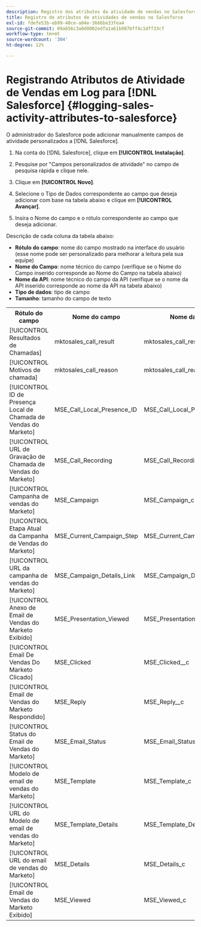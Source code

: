 ```yaml
---
description: Registro dos atributos da atividade de vendas no Salesforce - Documentação do Marketo - Documentação do produto
title: Registro de atributos de atividades de vendas no Salesforce
exl-id: fdefe53b-eb99-48ce-a04e-3666be33fea4
source-git-commit: 09a656c3a0d0002edfa1a61b987bff4c1dff33cf
workflow-type: tm+mt
source-wordcount: '304'
ht-degree: 12%

---
```


# Registrando Atributos de Atividade de Vendas em Log para [!DNL Salesforce] {#logging-sales-activity-attributes-to-salesforce}

O administrador do Salesforce pode adicionar manualmente campos de atividade personalizados a [!DNL Salesforce].

1. Na conta do [!DNL Salesforce], clique em **[!UICONTROL Instalação]**.

1. Pesquise por &quot;Campos personalizados de atividade&quot; no campo de pesquisa rápida e clique nele.

1. Clique em **[!UICONTROL Novo]**.

1. Selecione o Tipo de Dados correspondente ao campo que deseja adicionar com base na tabela abaixo e clique em **[!UICONTROL Avançar]**.

1. Insira o Nome do campo e o rótulo correspondente ao campo que deseja adicionar.

Descrição de cada coluna da tabela abaixo:

* **Rótulo do campo**: nome do campo mostrado na interface do usuário (esse nome pode ser personalizado para melhorar a leitura pela sua equipe)
* **Nome do Campo**: nome técnico do campo (verifique se o Nome do Campo inserido corresponde ao Nome do Campo na tabela abaixo)
* **Nome da API**: nome técnico do campo da API (verifique se o nome da API inserido corresponde ao nome da API na tabela abaixo)
* **Tipo de dados**: tipo de campo
* **Tamanho**: tamanho do campo de texto

<table>
 <tr>
  <th>Rótulo do campo</th>
  <th>Nome do campo</th>
  <th>Nome da API</th>
  <th>Tipo de dados</th>
  <th>Tamanho</th>
 </tr>
  <tr>
  <td>[!UICONTROL Resultados de Chamadas]</td>
  <td>mktosales_call_result</td>
  <td>mktosales_call_result_c</td>
  <td>Texto</td>
  <td>50</td>
 </tr>
 <tr>
  <td>[!UICONTROL Motivos de chamada]</td>
  <td>mktosales_call_reason</td>
  <td>mktosales_call_reason__c</td>
  <td>Texto</td>
  <td>50</td>
 </tr>
 <tr>
  <td>[!UICONTROL ID de Presença Local de Chamada de Vendas do Marketo]</td>
  <td>MSE_Call_Local_Presence_ID</td>
  <td>MSE_Call_Local_Presence_ID_c</td>
  <td>Texto</td>
  <td>255</td>
 </tr>
 <tr>
  <td>[!UICONTROL URL de Gravação de Chamada de Vendas do Marketo]</td>
  <td>MSE_Call_Recording</td>
  <td>MSE_Call_Recording__c</td>
  <td>URL</td>
  <td></td>
 </tr>
 <tr>
  <td>[!UICONTROL Campanha de vendas do Marketo]</td>
  <td>MSE_Campaign</td>
  <td>MSE_Campaign_c</td>
  <td>Texto</td>
  <td>255</td>
 </tr>
 <tr>
  <td>[!UICONTROL Etapa Atual da Campanha de Vendas do Marketo]</td>
  <td>MSE_Current_Campaign_Step</td>
  <td>MSE_Current_Campaign_Step_c</td>
  <td>Texto</td>
  <td>255</td>
 </tr>
 <tr>
  <td>[!UICONTROL URL da campanha de vendas do Marketo]</td>
  <td>MSE_Campaign_Details_Link</td>
  <td>MSE_Campaign_Details_Link_c</td>
  <td>URL</td>
  <td></td>
 </tr>
 <tr>
  <td>[!UICONTROL Anexo de Email de Vendas do Marketo Exibido]</td>
  <td>MSE_Presentation_Viewed</td>
  <td>MSE_Presentation_Viewed_c</td>
  <td>Caixa de seleção</td>
  <td></td>
 </tr>
 <tr>
  <td>[!UICONTROL Email De Vendas Do Marketo Clicado]</td>
  <td>MSE_Clicked</td>
  <td>MSE_Clicked__c</td>
  <td>Caixa de seleção</td>
  <td></td>
 </tr>
 <tr>
  <td>[!UICONTROL Email de Vendas do Marketo Respondido]</td>
  <td>MSE_Reply</td>
  <td>MSE_Reply__c</td>
  <td>Caixa de seleção</td>
  <td></td>
 </tr>
 <tr>
  <td>[!UICONTROL Status do Email de Vendas do Marketo]</td>
  <td>MSE_Email_Status</td>
  <td>MSE_Email_Status_c</td>
  <td>Texto</td>
  <td></td>
 </tr>
 <tr>
  <td>[!UICONTROL Modelo de email de vendas do Marketo]</td>
  <td>MSE_Template</td>
  <td>MSE_Template_c</td>
  <td>Texto</td>
  <td>255</td>
 </tr>
 <tr>
  <td>[!UICONTROL URL do Modelo de email de vendas do Marketo]</td>
  <td>MSE_Template_Details</td>
  <td>MSE_Template_Details__c</td>
  <td>URL</td>
  <td></td>
 </tr>
 <tr>
  <td>[!UICONTROL URL do email de vendas do Marketo]</td>
  <td>MSE_Details</td>
  <td>MSE_Details_c</td>
  <td>URL</td>
  <td></td>
 </tr>
 <tr>
  <td>[!UICONTROL Email de Vendas do Marketo Exibido]</td>
  <td>MSE_Viewed</td>
  <td>MSE_Viewed_c</td>
  <td>Caixa de seleção</td>
  <td></td>
 </tr>
</table>
